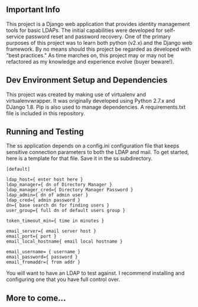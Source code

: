 ## Important Info
This project is a Django web application that provides identity management tools for basic LDAPs.  The initial capabilities were developed for self-service password reset and password recovery.  One of the primary purposes of this project was to learn both python (v2.x) and the Django web framework.  By no means should this project be regarded as developed with "best practices."  As time marches on, this project may or may not be refactored as my knowledge and experience evolve (buyer beware!). 

## Dev Environment Setup and Dependencies
This project was created by making use of virtualenv and virtualenvwrapper.  It was originally developed using Python 2.7.x and DJango 1.8.  Pip is also used to manage dependencies.  A requirements.txt file is included in this repository.

## Running and Testing
The ss application depends on a config.ini configuration file that keeps sensitive connection parameters to both the LDAP and mail.  To get started, here is a template for that file.  Save it in the ss subdirectory.
```
[default]

ldap_host={ enter host here }
ldap_manager={ dn of Directory Manager }
ldap_manager_cred={ Directory Manager Password }
ldap_admin={ dn of admin user }
ldap_cred={ admin password }
dn={ base search dn for finding users }
user_group={ full dn of default users group }

token_timeout_min={ time in minutes }

email_server={ email server host }
email_port={ port }
email_local_hostname{ email local hostname }

email_username= { username }
email_password={ password }
email_fromaddr={ from addr }

```
You will want to have an LDAP to test against.  I recommend installing and configuring one that you have full control over.

## More to come...
